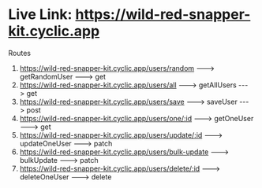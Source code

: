 # Live Link: https://wild-red-snapper-kit.cyclic.app

Routes

1. https://wild-red-snapper-kit.cyclic.app/users/random ---> getRandomUser ---> get
2. https://wild-red-snapper-kit.cyclic.app/users/all ---> getAllUsers ---> get
3. https://wild-red-snapper-kit.cyclic.app/users/save ---> saveUser ---> post
4. https://wild-red-snapper-kit.cyclic.app/users/one/:id ---> getOneUser ---> get
5. https://wild-red-snapper-kit.cyclic.app/users/update/:id ---> updateOneUser ---> patch
6. https://wild-red-snapper-kit.cyclic.app/users/bulk-update ---> bulkUpdate ---> patch
7. https://wild-red-snapper-kit.cyclic.app/users/delete/:id ---> deleteOneUser ---> delete
